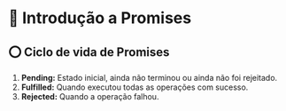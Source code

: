 # 🤯 Introdução a Promises

## ⭕️ Ciclo de vida de Promises

1. <b>Pending:</b> Estado inicial, ainda não terminou ou ainda não foi rejeitado.
2. <b>Fulfilled:</b> Quando executou todas as operações com sucesso.
3. <b>Rejected:</b> Quando a operação falhou.